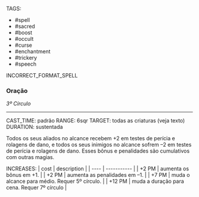 TAGS:
- #spell
- #sacred
- #boost
- #occult
- #curse
- #enchantment
- #trickery
- #speech

INCORRECT_FORMAT_SPELL
### Oração
*3º Círculo*
___
CAST_TIME: padrão
RANGE: 6sqr
TARGET: todas as criaturas (veja texto)
DURATION: sustentada

 Todos os seus aliados no alcance recebem +2 em testes de perícia e rolagens de dano, e todos os seus inimigos no alcance sofrem –2 em testes de perícia e rolagens de dano. Esses bônus e penalidades são cumulativos com outras magias.

INCREASES:
| cost | description |
| ---- | ----------- |
| +2 PM | aumenta os bônus em +1. |
| +2 PM | aumenta as penalidades em –1. |
| +7 PM | muda o alcance para médio. Requer 5º círculo. |
| +12 PM | muda a duração para cena. Requer 7º círculo |
